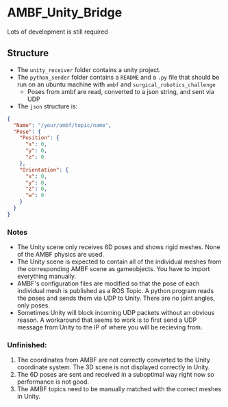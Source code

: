 # AMBF_Unity_Bridge

Lots of development is still required

## Structure
- The `unity_receiver` folder contains a unity project.
- The `python_sender` folder contains a `README` and a `.py` file that should be
  run on an ubuntu machine with `ambf` and `surgical_robotics_challenge`
  - Poses from ambf are read, converted to a json string, and sent via UDP
- The `json` structure is:

```json
{
  "Name": "/your/ambf/topic/name",
  "Pose": {
    "Position": {
      "x": 0,
      "y": 0,
      "z": 0
    },
    "Orientation": {
      "x": 0,
      "y": 0,
      "z": 0,
      "w": 0
    }
  }
}
```

### Notes

- The Unity scene only receives 6D poses and shows rigid meshes. None of the AMBF physics are used.
- The Unity scene is expected to contain all of the individual meshes from the corresponding  AMBF  scene as gameobjects. You have to import everything manually.
- AMBF's configuration files are modified so that the pose of each individual mesh is published as a ROS Topic. A python program reads the poses and sends them via UDP to Unity. There are no joint angles, only poses.
- Sometimes Unity will block incoming UDP packets without an obvious reason. A workaround that seems to work is to first send a UDP message from Unity to the IP of where you will be recieving from. 


### Unfinished:

1. The coordinates from AMBF are not correctly converted to the Unity coordinate system. The 3D scene is not displayed correctly in Unity.
2. The 6D poses are sent and received in a suboptimal way right now so performance is not good.
3. The AMBF topics need to be manually matched with the correct meshes in Unity.
